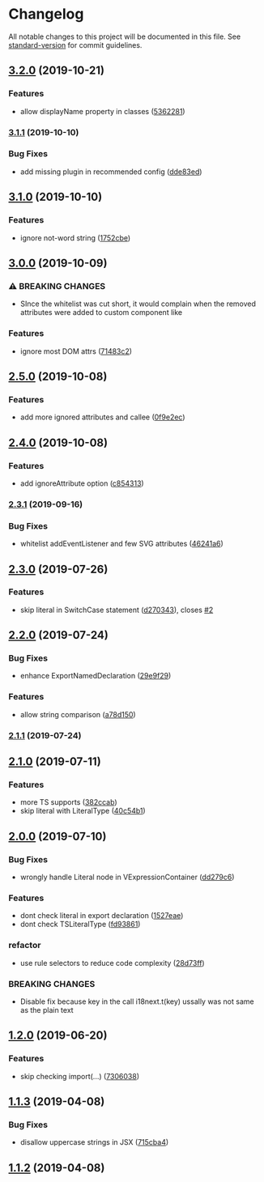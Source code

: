 # Changelog

All notable changes to this project will be documented in this file. See [standard-version](https://github.com/conventional-changelog/standard-version) for commit guidelines.

## [3.2.0](https://github.com/edvardchen/eslint-plugin-i18next/compare/v3.1.1...v3.2.0) (2019-10-21)


### Features

* allow displayName property in classes ([5362281](https://github.com/edvardchen/eslint-plugin-i18next/commit/5362281))

### [3.1.1](https://github.com/edvardchen/eslint-plugin-i18next/compare/v3.1.0...v3.1.1) (2019-10-10)


### Bug Fixes

* add missing plugin in recommended config ([dde83ed](https://github.com/edvardchen/eslint-plugin-i18next/commit/dde83ed))

## [3.1.0](https://github.com/edvardchen/eslint-plugin-i18next/compare/v3.0.0...v3.1.0) (2019-10-10)


### Features

* ignore not-word string ([1752cbe](https://github.com/edvardchen/eslint-plugin-i18next/commit/1752cbe))

## [3.0.0](https://github.com/edvardchen/eslint-plugin-i18next/compare/v2.5.0...v3.0.0) (2019-10-09)


### ⚠ BREAKING CHANGES

* SInce the whitelist was cut short, it would complain when the removed attributes
were added to custom component like <Foo src="hello" />

### Features

* ignore most DOM attrs ([71483c2](https://github.com/edvardchen/eslint-plugin-i18next/commit/71483c2))

## [2.5.0](https://github.com/edvardchen/eslint-plugin-i18next/compare/v2.4.0...v2.5.0) (2019-10-08)


### Features

* add more ignored attributes and callee ([0f9e2ec](https://github.com/edvardchen/eslint-plugin-i18next/commit/0f9e2ec))

## [2.4.0](https://github.com/edvardchen/eslint-plugin-i18next/compare/v2.3.1...v2.4.0) (2019-10-08)


### Features

* add ignoreAttribute option ([c854313](https://github.com/edvardchen/eslint-plugin-i18next/commit/c854313))

### [2.3.1](https://github.com/edvardchen/eslint-plugin-i18next/compare/v2.3.0...v2.3.1) (2019-09-16)


### Bug Fixes

* whitelist addEventListener and few SVG attributes ([46241a6](https://github.com/edvardchen/eslint-plugin-i18next/commit/46241a6))

## [2.3.0](https://github.com/edvardchen/eslint-plugin-i18next/compare/v2.2.0...v2.3.0) (2019-07-26)


### Features

* skip literal in SwitchCase statement ([d270343](https://github.com/edvardchen/eslint-plugin-i18next/commit/d270343)), closes [#2](https://github.com/edvardchen/eslint-plugin-i18next/issues/2)



## [2.2.0](https://github.com/edvardchen/eslint-plugin-i18next/compare/v2.1.1...v2.2.0) (2019-07-24)


### Bug Fixes

* enhance ExportNamedDeclaration ([29e9f29](https://github.com/edvardchen/eslint-plugin-i18next/commit/29e9f29))


### Features

* allow string comparison ([a78d150](https://github.com/edvardchen/eslint-plugin-i18next/commit/a78d150))



### [2.1.1](https://github.com/edvardchen/eslint-plugin-i18next/compare/v2.1.0...v2.1.1) (2019-07-24)



## [2.1.0](https://github.com/edvardchen/eslint-plugin-i18next/compare/v2.0.0...v2.1.0) (2019-07-11)


### Features

* more TS supports ([382ccab](https://github.com/edvardchen/eslint-plugin-i18next/commit/382ccab))
* skip literal with LiteralType ([40c54b1](https://github.com/edvardchen/eslint-plugin-i18next/commit/40c54b1))



## [2.0.0](https://github.com/edvardchen/eslint-plugin-i18next/compare/v1.2.0...v2.0.0) (2019-07-10)


### Bug Fixes

* wrongly handle Literal node in VExpressionContainer ([dd279c6](https://github.com/edvardchen/eslint-plugin-i18next/commit/dd279c6))


### Features

* dont check literal in export declaration ([1527eae](https://github.com/edvardchen/eslint-plugin-i18next/commit/1527eae))
* dont check TSLiteralType ([fd93861](https://github.com/edvardchen/eslint-plugin-i18next/commit/fd93861))


### refactor

* use rule selectors to reduce code complexity ([28d73ff](https://github.com/edvardchen/eslint-plugin-i18next/commit/28d73ff))


### BREAKING CHANGES

* Disable fix because key in the call i18next.t(key) ussally was not same as the plain text



## [1.2.0](https://github.com/edvardchen/eslint-plugin-i18next/compare/v1.1.3...v1.2.0) (2019-06-20)


### Features

* skip checking import(...) ([7306038](https://github.com/edvardchen/eslint-plugin-i18next/commit/7306038))



## [1.1.3](https://github.com/edvardchen/eslint-plugin-i18next/compare/v1.1.2...v1.1.3) (2019-04-08)


### Bug Fixes

* disallow uppercase strings in JSX ([715cba4](https://github.com/edvardchen/eslint-plugin-i18next/commit/715cba4))



## [1.1.2](https://github.com/edvardchen/eslint-plugin-i18next/compare/v1.1.1...v1.1.2) (2019-04-08)
